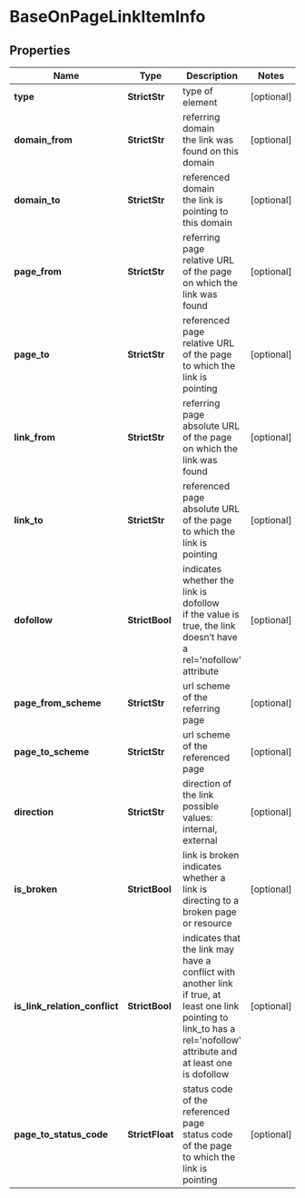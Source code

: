 # BaseOnPageLinkItemInfo


## Properties

| Name | Type | Description | Notes |
|------------ | ------------- | ------------- | -------------|
**type** | **StrictStr** | type of element |[optional]|
**domain_from** | **StrictStr** | referring domain<br>the link was found on this domain |[optional]|
**domain_to** | **StrictStr** | referenced domain<br>the link is pointing to this domain |[optional]|
**page_from** | **StrictStr** | referring page<br>relative URL of the page on which the link was found |[optional]|
**page_to** | **StrictStr** | referenced page<br>relative URL of the page to which the link is pointing |[optional]|
**link_from** | **StrictStr** | referring page<br>absolute URL of the page on which the link was found |[optional]|
**link_to** | **StrictStr** | referenced page<br>absolute URL of the page to which the link is pointing |[optional]|
**dofollow** | **StrictBool** | indicates whether the link is dofollow<br>if the value is true, the link doesn’t have a rel='nofollow' attribute |[optional]|
**page_from_scheme** | **StrictStr** | url scheme of the referring page |[optional]|
**page_to_scheme** | **StrictStr** | url scheme of the referenced page |[optional]|
**direction** | **StrictStr** | direction of the link<br>possible values: internal, external |[optional]|
**is_broken** | **StrictBool** | link is broken<br>indicates whether a link is directing to a broken page or resource |[optional]|
**is_link_relation_conflict** | **StrictBool** | indicates that the link may have a conflict with another link<br>if true, at least one link pointing to link_to has a rel='nofollow' attribute and at least one is dofollow |[optional]|
**page_to_status_code** | **StrictFloat** | status code of the referenced page<br>status code of the page to which the link is pointing |[optional]|